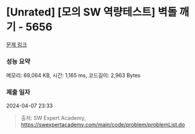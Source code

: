 # [Unrated] [모의 SW 역량테스트] 벽돌 깨기 - 5656 

[문제 링크](https://swexpertacademy.com/main/code/problem/problemDetail.do?contestProbId=AWXRQm6qfL0DFAUo) 

### 성능 요약

메모리: 69,064 KB, 시간: 1,165 ms, 코드길이: 2,963 Bytes

### 제출 일자

2024-04-07 23:33



> 출처: SW Expert Academy, https://swexpertacademy.com/main/code/problem/problemList.do